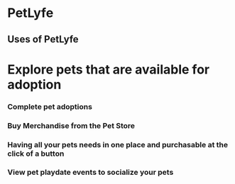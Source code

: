 # PetLyfe
## Uses of PetLyfe
# Explore pets that are available for adoption
### Complete pet adoptions
### Buy Merchandise from the Pet Store
### Having all your pets needs in one place and purchasable at the click of a button
### View pet playdate events to socialize your pets

